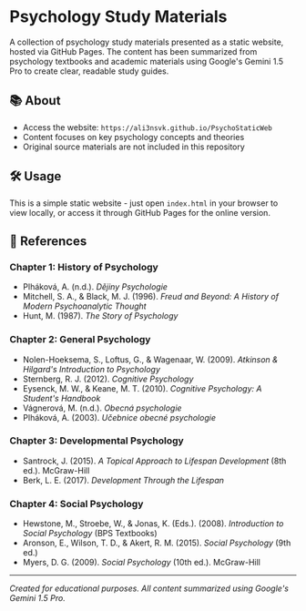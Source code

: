 # Psychology Study Materials

A collection of psychology study materials presented as a static website, hosted via GitHub Pages. The content has been summarized from psychology textbooks and academic materials using Google's Gemini 1.5 Pro to create clear, readable study guides.

## 📚 About

- Access the website: `https://ali3nsvk.github.io/PsychoStaticWeb`
- Content focuses on key psychology concepts and theories
- Original source materials are not included in this repository

## 🛠️ Usage

This is a simple static website - just open `index.html` in your browser to view locally, or access it through GitHub Pages for the online version.

## 📖 References

### Chapter 1: History of Psychology
- Plháková, A. (n.d.). *Dějiny Psychologie*
- Mitchell, S. A., & Black, M. J. (1996). *Freud and Beyond: A History of Modern Psychoanalytic Thought*
- Hunt, M. (1987). *The Story of Psychology*

### Chapter 2: General Psychology
- Nolen-Hoeksema, S., Loftus, G., & Wagenaar, W. (2009). *Atkinson & Hilgard's Introduction to Psychology*
- Sternberg, R. J. (2012). *Cognitive Psychology*
- Eysenck, M. W., & Keane, M. T. (2010). *Cognitive Psychology: A Student's Handbook*
- Vágnerová, M. (n.d.). *Obecná psychologie*
- Plháková, A. (2003). *Učebnice obecné psychologie*

### Chapter 3: Developmental Psychology
- Santrock, J. (2015). *A Topical Approach to Lifespan Development* (8th ed.). McGraw-Hill
- Berk, L. E. (2017). *Development Through the Lifespan*

### Chapter 4: Social Psychology
- Hewstone, M., Stroebe, W., & Jonas, K. (Eds.). (2008). *Introduction to Social Psychology* (BPS Textbooks)
- Aronson, E., Wilson, T. D., & Akert, R. M. (2015). *Social Psychology* (9th ed.)
- Myers, D. G. (2009). *Social Psychology* (10th ed.). McGraw-Hill

---
*Created for educational purposes. All content summarized using Google's Gemini 1.5 Pro.*
